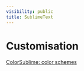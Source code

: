 ```yaml
---
visibility: public
title: SublimeText
---
```

# Customisation

[ColorSublime: color schemes](https://colorsublime.github.io/)
